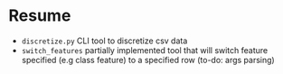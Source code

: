 # Resume

- `discretize.py` CLI tool to discretize csv data
- `switch_features` partially implemented tool that will switch feature specified (e.g class feature) to a specified row (to-do: args parsing)